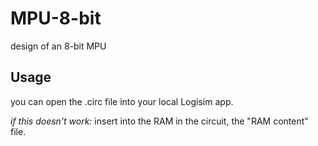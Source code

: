 # MPU-8-bit
 design of an 8-bit MPU

## Usage
 you can open the .circ file into your local Logisim app.

 *if this doesn't work:* insert into the RAM in the circuit, the "RAM content" file.
